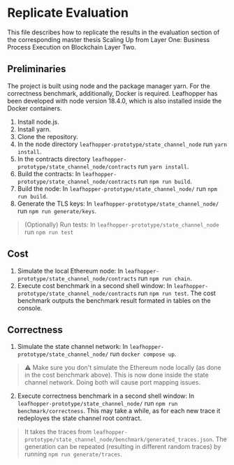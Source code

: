 # Replicate Evaluation

This file describes how to replicate the results in the evaluation section of the corresponding master thesis Scaling Up from
Layer One: Business Process Execution on Blockchain Layer Two. 

## Preliminaries

The project is built using node and the package manager yarn. For the correctness benchmark, additionally, Docker is required. Leafhopper has been developed with node version 18.4.0, which is also installed inside the Docker containers.

1. Install node.js.
2. Install yarn.
3. Clone the repository. 
4. In the node directory `leafhopper-prototype/state_channel_node` run `yarn install`.
6. In the contracts directory `leafhopper-prototype/state_channel_node/contracts` run `yarn install`.
7. Build the contracts: In `leafhopper-prototype/state_channel_node/contracts` run `npm run build`.
9. Build the node: In `leafhopper-prototype/state_channel_node/` run `npm run build`.
10. Generate the TLS keys: In `leafhopper-prototype/state_channel_node/` run `npm run generate/keys`.
> (Optionally) Run tests: In `leafhopper-prototype/state_channel_node` run `npm run test`

## Cost

1. Simulate the local Ethereum node: In `leafhopper-prototype/state_channel_node/contracts` run `npm run chain`.
2. Execute cost benchmark in a second shell window: In `leafhopper-prototype/state_channel_node/contracts` run `npm run test`. The cost benchmark outputs the benchmark result formated in tables on the console.

## Correctness 

1. Simulate the state channel network: In `leafhopper-prototype/state_channel_node/` run `docker compose up`.
> :warning: Make sure you don't simulate the Ethereum node locally (as done in the cost benchmark above). This is now done inside the state channel network. Doing both will cause port mapping issues.
2. Execute correctness benchmark in a second shell window: In `leafhopper-prototype/state_channel_node/` run `npm run benchmark/correctness`. This may take a while, as for each new trace it redeployes the state channel root contract. 
> It takes the traces from `leafhopper-prototype/state_channel_node/benchmark/generated_traces.json`. The generation can be repeated (resulting in different random traces) by running `npm run generate/traces`.

